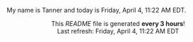 My name is Tanner and today is Friday, April 4, 11:22 AM EDT.

<p align="center">This <i>README</i> file is generated <b>every 3 hours</b>!</br>Last refresh: Friday, April 4, 11:22 AM EDT<br /></p>
